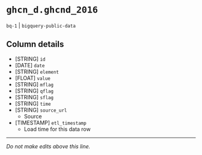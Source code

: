 # `ghcn_d.ghcnd_2016`
`bq-1` | `bigquery-public-data`

## Column details
* [STRING]    `id`
* [DATE]      `date`
* [STRING]    `element`
* [FLOAT]     `value`
* [STRING]    `mflag`
* [STRING]    `qflag`
* [STRING]    `sflag`
* [STRING]    `time`
* [STRING]    `source_url`
  - Source 
* [TIMESTAMP] `etl_timestamp`
  - Load time for this data row

-------------------------------------------------------------------------------
*Do not make edits above this line.*
